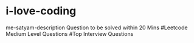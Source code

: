 # i-love-coding
me-satyam-description
Question to be solved within 20 Mins
#Leetcode Medium Level Questions
#Top Interview Questions
